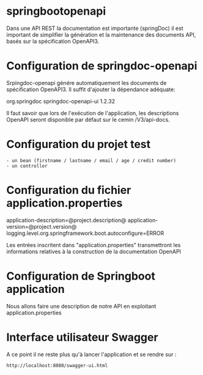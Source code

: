# springbootopenapi

Dans une API REST la documentation est importante (springDoc) il est important de simplifier la génération et la maintenance des documents API, basés sur la spécification OpenAPI3.

# Configuration de springdoc-openapi

Srpingdoc-openapi génére automatiquement les documents de spécification OpenAPI3. Il suffit d'ajouter la dépendance adéquate:

<dependency>
    <groupId>org.springdoc</groupId>
    <artifactId>springdoc-openapi-ui</artifactId>
    <version>1.2.32</version>
</dependency>

Il faut savoir que lors de l'exécution de l'application, les descriptions OpenAPI seront disponible par défaut sur le cemin /V3/api-docs.

# Configuration du projet test

    - un bean (firstname / lastname / email / age / credit number)
    - un controller 

# Configuration du fichier application.properties

  application-description=@project.description@
  application-version=@project.version@
  logging.level.org.springframework.boot.autoconfigure=ERROR
  
  Les entrées inscritent dans "application.properties" transmettront les informations relatives à la construction de la documentation OpenAPI
  
# Configuration de Springboot application
  
  Nous allons faire une description de notre API en exploitant application.properties
  
# Interface utilisateur Swagger
  
  A ce point il ne reste plus qu'à lancer l'application et se rendre sur :
  
    http://localhost:8080/swagger-ui.html
 
